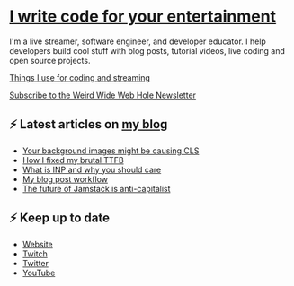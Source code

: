 # [I write code for your entertainment](https://www.twitch.tv/videos/1971055901)

I'm a live streamer, software engineer, and developer educator. I help developers build cool stuff with blog posts, tutorial videos, live coding and open source projects.

[Things I use for coding and streaming](https://whitep4nth3r.com/uses/)

[Subscribe to the Weird Wide Web Hole Newsletter](https://buttondown.email/weirdwidewebhole)

## ⚡️ Latest articles on [my blog](https://whitep4nth3r.com)

<!-- BLOG-POST-LIST:START -->
- [Your background images might be causing CLS](https://blog.sentry.io/your-background-images-might-be-causing-cls/)
- [How I fixed my brutal TTFB](https://blog.sentry.io/how-i-fixed-my-brutal-ttfb/)
- [What is INP and why you should care](https://blog.sentry.io/what-is-inp/)
- [My blog post workflow](https://whitep4nth3r.com/blog/my-blog-post-workflow/)
- [The future of Jamstack is anti-capitalist](https://whitep4nth3r.com/blog/the-future-of-jamstack-is-anti-capitalist/)
<!-- BLOG-POST-LIST:END -->

## ⚡️ Keep up to date

- [Website](https://whitep4nth3r.com/)
- [Twitch](https://twitch.tv/whitep4nth3r)
- [Twitter](https://twitter.com/whitep4nth3r)
- [YouTube](https://www.youtube.com/c/whitep4nth3r/videos)
